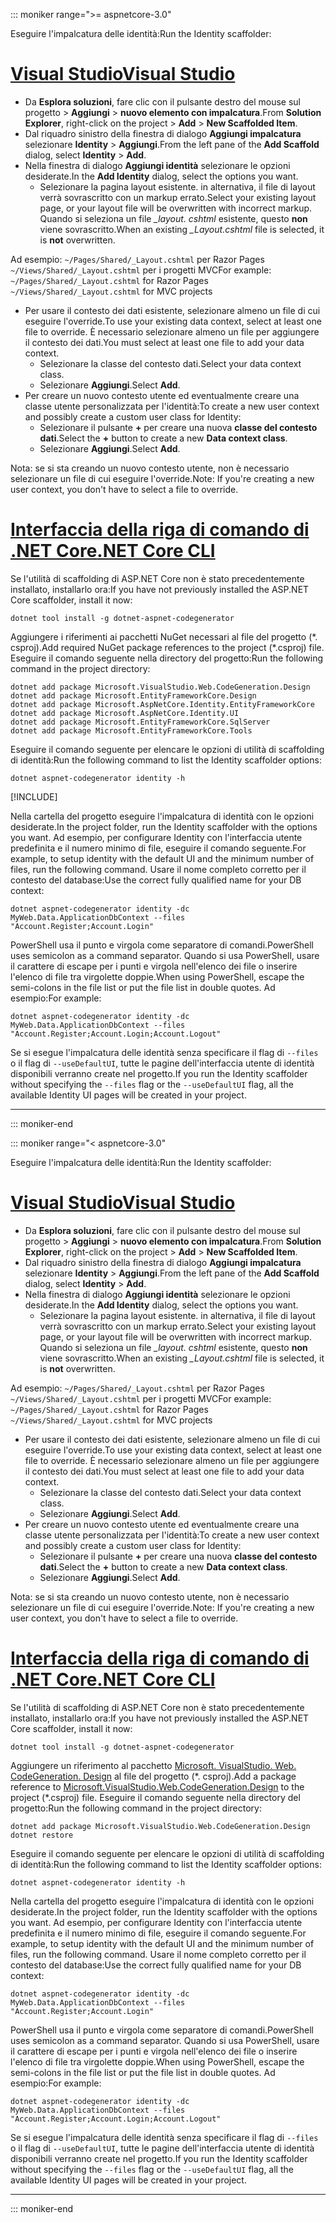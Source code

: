 ::: moniker range=">= aspnetcore-3.0"

<span data-ttu-id="70309-101">Eseguire l'impalcatura delle identità:</span><span class="sxs-lookup"><span data-stu-id="70309-101">Run the Identity scaffolder:</span></span>

# <a name="visual-studio"></a>[<span data-ttu-id="70309-102">Visual Studio</span><span class="sxs-lookup"><span data-stu-id="70309-102">Visual Studio</span></span>](#tab/visual-studio)

* <span data-ttu-id="70309-103">Da **Esplora soluzioni**, fare clic con il pulsante destro del mouse sul progetto > **Aggiungi** > **nuovo elemento con impalcatura**.</span><span class="sxs-lookup"><span data-stu-id="70309-103">From **Solution Explorer**, right-click on the project > **Add** > **New Scaffolded Item**.</span></span>
* <span data-ttu-id="70309-104">Dal riquadro sinistro della finestra di dialogo **Aggiungi impalcatura** selezionare **Identity** > **Aggiungi**.</span><span class="sxs-lookup"><span data-stu-id="70309-104">From the left pane of the **Add Scaffold** dialog, select **Identity** > **Add**.</span></span>
* <span data-ttu-id="70309-105">Nella finestra di dialogo **Aggiungi identità** selezionare le opzioni desiderate.</span><span class="sxs-lookup"><span data-stu-id="70309-105">In the **Add Identity** dialog, select the options you want.</span></span>
  * <span data-ttu-id="70309-106">Selezionare la pagina layout esistente. in alternativa, il file di layout verrà sovrascritto con un markup errato.</span><span class="sxs-lookup"><span data-stu-id="70309-106">Select your existing layout page, or your layout file will be overwritten with incorrect markup.</span></span> <span data-ttu-id="70309-107">Quando si seleziona un file *\_layout. cshtml* esistente, questo **non** viene sovrascritto.</span><span class="sxs-lookup"><span data-stu-id="70309-107">When an existing *\_Layout.cshtml* file is selected, it is **not** overwritten.</span></span>

 <span data-ttu-id="70309-108">Ad esempio: `~/Pages/Shared/_Layout.cshtml` per Razor Pages `~/Views/Shared/_Layout.cshtml` per i progetti MVC</span><span class="sxs-lookup"><span data-stu-id="70309-108">For example: `~/Pages/Shared/_Layout.cshtml` for Razor Pages `~/Views/Shared/_Layout.cshtml` for MVC projects</span></span>
* <span data-ttu-id="70309-109">Per usare il contesto dei dati esistente, selezionare almeno un file di cui eseguire l'override.</span><span class="sxs-lookup"><span data-stu-id="70309-109">To use your existing data context, select at least one file to override.</span></span> <span data-ttu-id="70309-110">È necessario selezionare almeno un file per aggiungere il contesto dei dati.</span><span class="sxs-lookup"><span data-stu-id="70309-110">You must select at least one file to add your data context.</span></span>
  * <span data-ttu-id="70309-111">Selezionare la classe del contesto dati.</span><span class="sxs-lookup"><span data-stu-id="70309-111">Select your data context class.</span></span>
  * <span data-ttu-id="70309-112">Selezionare **Aggiungi**.</span><span class="sxs-lookup"><span data-stu-id="70309-112">Select **Add**.</span></span>
* <span data-ttu-id="70309-113">Per creare un nuovo contesto utente ed eventualmente creare una classe utente personalizzata per l'identità:</span><span class="sxs-lookup"><span data-stu-id="70309-113">To create a new user context and possibly create a custom user class for Identity:</span></span>
  * <span data-ttu-id="70309-114">Selezionare il pulsante **+** per creare una nuova **classe del contesto dati**.</span><span class="sxs-lookup"><span data-stu-id="70309-114">Select the **+** button to create a new **Data context class**.</span></span>
  * <span data-ttu-id="70309-115">Selezionare **Aggiungi**.</span><span class="sxs-lookup"><span data-stu-id="70309-115">Select **Add**.</span></span>

<span data-ttu-id="70309-116">Nota: se si sta creando un nuovo contesto utente, non è necessario selezionare un file di cui eseguire l'override.</span><span class="sxs-lookup"><span data-stu-id="70309-116">Note: If you're creating a new user context, you don't have to select a file to override.</span></span>

# <a name="net-core-cli"></a>[<span data-ttu-id="70309-117">Interfaccia della riga di comando di .NET Core</span><span class="sxs-lookup"><span data-stu-id="70309-117">.NET Core CLI</span></span>](#tab/netcore-cli)

<span data-ttu-id="70309-118">Se l'utilità di scaffolding di ASP.NET Core non è stato precedentemente installato, installarlo ora:</span><span class="sxs-lookup"><span data-stu-id="70309-118">If you have not previously installed the ASP.NET Core scaffolder, install it now:</span></span>

```dotnetcli
dotnet tool install -g dotnet-aspnet-codegenerator
```

<span data-ttu-id="70309-119">Aggiungere i riferimenti ai pacchetti NuGet necessari al file del progetto (\*. csproj).</span><span class="sxs-lookup"><span data-stu-id="70309-119">Add required NuGet package references to the project (\*.csproj) file.</span></span> <span data-ttu-id="70309-120">Eseguire il comando seguente nella directory del progetto:</span><span class="sxs-lookup"><span data-stu-id="70309-120">Run the following command in the project directory:</span></span>

```dotnetcli
dotnet add package Microsoft.VisualStudio.Web.CodeGeneration.Design
dotnet add package Microsoft.EntityFrameworkCore.Design
dotnet add package Microsoft.AspNetCore.Identity.EntityFrameworkCore
dotnet add package Microsoft.AspNetCore.Identity.UI
dotnet add package Microsoft.EntityFrameworkCore.SqlServer
dotnet add package Microsoft.EntityFrameworkCore.Tools
```

<span data-ttu-id="70309-121">Eseguire il comando seguente per elencare le opzioni di utilità di scaffolding di identità:</span><span class="sxs-lookup"><span data-stu-id="70309-121">Run the following command to list the Identity scaffolder options:</span></span>

```dotnetcli
dotnet aspnet-codegenerator identity -h
```

[!INCLUDE[](~/includes/scaffoldTFM.md)]

<span data-ttu-id="70309-122">Nella cartella del progetto eseguire l'impalcatura di identità con le opzioni desiderate.</span><span class="sxs-lookup"><span data-stu-id="70309-122">In the project folder, run the Identity scaffolder with the options you want.</span></span> <span data-ttu-id="70309-123">Ad esempio, per configurare Identity con l'interfaccia utente predefinita e il numero minimo di file, eseguire il comando seguente.</span><span class="sxs-lookup"><span data-stu-id="70309-123">For example, to setup identity with the default UI and the minimum number of files, run the following command.</span></span> <span data-ttu-id="70309-124">Usare il nome completo corretto per il contesto del database:</span><span class="sxs-lookup"><span data-stu-id="70309-124">Use the correct fully qualified name for your DB context:</span></span>

```dotnetcli
dotnet aspnet-codegenerator identity -dc MyWeb.Data.ApplicationDbContext --files "Account.Register;Account.Login"
```

<span data-ttu-id="70309-125">PowerShell usa il punto e virgola come separatore di comandi.</span><span class="sxs-lookup"><span data-stu-id="70309-125">PowerShell uses semicolon as a command separator.</span></span> <span data-ttu-id="70309-126">Quando si usa PowerShell, usare il carattere di escape per i punti e virgola nell'elenco dei file o inserire l'elenco di file tra virgolette doppie.</span><span class="sxs-lookup"><span data-stu-id="70309-126">When using PowerShell, escape the semi-colons in the file list or put the file list in double quotes.</span></span> <span data-ttu-id="70309-127">Ad esempio:</span><span class="sxs-lookup"><span data-stu-id="70309-127">For example:</span></span>

```dotnetcli
dotnet aspnet-codegenerator identity -dc MyWeb.Data.ApplicationDbContext --files "Account.Register;Account.Login;Account.Logout"
```

<span data-ttu-id="70309-128">Se si esegue l'impalcatura delle identità senza specificare il flag di `--files` o il flag di `--useDefaultUI`, tutte le pagine dell'interfaccia utente di identità disponibili verranno create nel progetto.</span><span class="sxs-lookup"><span data-stu-id="70309-128">If you run the Identity scaffolder without specifying the `--files` flag or the `--useDefaultUI` flag, all the available Identity UI pages will be created in your project.</span></span>

---

::: moniker-end

::: moniker range="< aspnetcore-3.0"

<span data-ttu-id="70309-129">Eseguire l'impalcatura delle identità:</span><span class="sxs-lookup"><span data-stu-id="70309-129">Run the Identity scaffolder:</span></span>

# <a name="visual-studio"></a>[<span data-ttu-id="70309-130">Visual Studio</span><span class="sxs-lookup"><span data-stu-id="70309-130">Visual Studio</span></span>](#tab/visual-studio)

* <span data-ttu-id="70309-131">Da **Esplora soluzioni**, fare clic con il pulsante destro del mouse sul progetto > **Aggiungi** > **nuovo elemento con impalcatura**.</span><span class="sxs-lookup"><span data-stu-id="70309-131">From **Solution Explorer**, right-click on the project > **Add** > **New Scaffolded Item**.</span></span>
* <span data-ttu-id="70309-132">Dal riquadro sinistro della finestra di dialogo **Aggiungi impalcatura** selezionare **Identity** > **Aggiungi**.</span><span class="sxs-lookup"><span data-stu-id="70309-132">From the left pane of the **Add Scaffold** dialog, select **Identity** > **Add**.</span></span>
* <span data-ttu-id="70309-133">Nella finestra di dialogo **Aggiungi identità** selezionare le opzioni desiderate.</span><span class="sxs-lookup"><span data-stu-id="70309-133">In the **Add Identity** dialog, select the options you want.</span></span>
  * <span data-ttu-id="70309-134">Selezionare la pagina layout esistente. in alternativa, il file di layout verrà sovrascritto con un markup errato.</span><span class="sxs-lookup"><span data-stu-id="70309-134">Select your existing layout page, or your layout file will be overwritten with incorrect markup.</span></span> <span data-ttu-id="70309-135">Quando si seleziona un file *\_layout. cshtml* esistente, questo **non** viene sovrascritto.</span><span class="sxs-lookup"><span data-stu-id="70309-135">When an existing *\_Layout.cshtml* file is selected, it is **not** overwritten.</span></span>

 <span data-ttu-id="70309-136">Ad esempio: `~/Pages/Shared/_Layout.cshtml` per Razor Pages `~/Views/Shared/_Layout.cshtml` per i progetti MVC</span><span class="sxs-lookup"><span data-stu-id="70309-136">For example: `~/Pages/Shared/_Layout.cshtml` for Razor Pages `~/Views/Shared/_Layout.cshtml` for MVC projects</span></span>
* <span data-ttu-id="70309-137">Per usare il contesto dei dati esistente, selezionare almeno un file di cui eseguire l'override.</span><span class="sxs-lookup"><span data-stu-id="70309-137">To use your existing data context, select at least one file to override.</span></span> <span data-ttu-id="70309-138">È necessario selezionare almeno un file per aggiungere il contesto dei dati.</span><span class="sxs-lookup"><span data-stu-id="70309-138">You must select at least one file to add your data context.</span></span>
  * <span data-ttu-id="70309-139">Selezionare la classe del contesto dati.</span><span class="sxs-lookup"><span data-stu-id="70309-139">Select your data context class.</span></span>
  * <span data-ttu-id="70309-140">Selezionare **Aggiungi**.</span><span class="sxs-lookup"><span data-stu-id="70309-140">Select **Add**.</span></span>
* <span data-ttu-id="70309-141">Per creare un nuovo contesto utente ed eventualmente creare una classe utente personalizzata per l'identità:</span><span class="sxs-lookup"><span data-stu-id="70309-141">To create a new user context and possibly create a custom user class for Identity:</span></span>
  * <span data-ttu-id="70309-142">Selezionare il pulsante **+** per creare una nuova **classe del contesto dati**.</span><span class="sxs-lookup"><span data-stu-id="70309-142">Select the **+** button to create a new **Data context class**.</span></span>
  * <span data-ttu-id="70309-143">Selezionare **Aggiungi**.</span><span class="sxs-lookup"><span data-stu-id="70309-143">Select **Add**.</span></span>

<span data-ttu-id="70309-144">Nota: se si sta creando un nuovo contesto utente, non è necessario selezionare un file di cui eseguire l'override.</span><span class="sxs-lookup"><span data-stu-id="70309-144">Note: If you're creating a new user context, you don't have to select a file to override.</span></span>

# <a name="net-core-cli"></a>[<span data-ttu-id="70309-145">Interfaccia della riga di comando di .NET Core</span><span class="sxs-lookup"><span data-stu-id="70309-145">.NET Core CLI</span></span>](#tab/netcore-cli)

<span data-ttu-id="70309-146">Se l'utilità di scaffolding di ASP.NET Core non è stato precedentemente installato, installarlo ora:</span><span class="sxs-lookup"><span data-stu-id="70309-146">If you have not previously installed the ASP.NET Core scaffolder, install it now:</span></span>

```dotnetcli
dotnet tool install -g dotnet-aspnet-codegenerator
```

<span data-ttu-id="70309-147">Aggiungere un riferimento al pacchetto [Microsoft. VisualStudio. Web. CodeGeneration. Design](https://www.nuget.org/packages/Microsoft.VisualStudio.Web.CodeGeneration.Design/) al file del progetto (\*. csproj).</span><span class="sxs-lookup"><span data-stu-id="70309-147">Add a package reference to [Microsoft.VisualStudio.Web.CodeGeneration.Design](https://www.nuget.org/packages/Microsoft.VisualStudio.Web.CodeGeneration.Design/) to the project (\*.csproj) file.</span></span> <span data-ttu-id="70309-148">Eseguire il comando seguente nella directory del progetto:</span><span class="sxs-lookup"><span data-stu-id="70309-148">Run the following command in the project directory:</span></span>

```dotnetcli
dotnet add package Microsoft.VisualStudio.Web.CodeGeneration.Design
dotnet restore
```

<span data-ttu-id="70309-149">Eseguire il comando seguente per elencare le opzioni di utilità di scaffolding di identità:</span><span class="sxs-lookup"><span data-stu-id="70309-149">Run the following command to list the Identity scaffolder options:</span></span>

```dotnetcli
dotnet aspnet-codegenerator identity -h
```

<span data-ttu-id="70309-150">Nella cartella del progetto eseguire l'impalcatura di identità con le opzioni desiderate.</span><span class="sxs-lookup"><span data-stu-id="70309-150">In the project folder, run the Identity scaffolder with the options you want.</span></span> <span data-ttu-id="70309-151">Ad esempio, per configurare Identity con l'interfaccia utente predefinita e il numero minimo di file, eseguire il comando seguente.</span><span class="sxs-lookup"><span data-stu-id="70309-151">For example, to setup identity with the default UI and the minimum number of files, run the following command.</span></span> <span data-ttu-id="70309-152">Usare il nome completo corretto per il contesto del database:</span><span class="sxs-lookup"><span data-stu-id="70309-152">Use the correct fully qualified name for your DB context:</span></span>

```dotnetcli
dotnet aspnet-codegenerator identity -dc MyWeb.Data.ApplicationDbContext --files "Account.Register;Account.Login"
```

<span data-ttu-id="70309-153">PowerShell usa il punto e virgola come separatore di comandi.</span><span class="sxs-lookup"><span data-stu-id="70309-153">PowerShell uses semicolon as a command separator.</span></span> <span data-ttu-id="70309-154">Quando si usa PowerShell, usare il carattere di escape per i punti e virgola nell'elenco dei file o inserire l'elenco di file tra virgolette doppie.</span><span class="sxs-lookup"><span data-stu-id="70309-154">When using PowerShell, escape the semi-colons in the file list or put the file list in double quotes.</span></span> <span data-ttu-id="70309-155">Ad esempio:</span><span class="sxs-lookup"><span data-stu-id="70309-155">For example:</span></span>

```dotnetcli
dotnet aspnet-codegenerator identity -dc MyWeb.Data.ApplicationDbContext --files "Account.Register;Account.Login;Account.Logout"
```

<span data-ttu-id="70309-156">Se si esegue l'impalcatura delle identità senza specificare il flag di `--files` o il flag di `--useDefaultUI`, tutte le pagine dell'interfaccia utente di identità disponibili verranno create nel progetto.</span><span class="sxs-lookup"><span data-stu-id="70309-156">If you run the Identity scaffolder without specifying the `--files` flag or the `--useDefaultUI` flag, all the available Identity UI pages will be created in your project.</span></span>

---

::: moniker-end